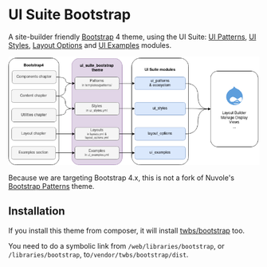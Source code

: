 # UI Suite Bootstrap

A site-builder friendly [Bootstrap](https://getbootstrap.com/) 4 theme, using the UI Suite: [UI Patterns](https://www.drupal.org/project/ui_patterns), [UI Styles](https://github.com/pdureau/ui_styles), [Layout Options](https://www.drupal.org/project/layout_options) and [UI Examples](https://github.com/pdureau/ui_examples) modules.

![Overview](doc/schema.png)

Because we are targeting Bootstrap 4.x, this is not a fork of Nuvole's [Bootstrap Patterns](https://github.com/nuvoleweb/bootstrap_patterns) theme.


## Installation

If you install this theme from composer, it will install [twbs/bootstrap](https://packagist.org/packages/twbs/bootstrap) too.

You need to do a symbolic link from 
 `/web/libraries/bootstrap`, or  `/libraries/bootstrap`, to`/vendor/twbs/bootstrap/dist`.
